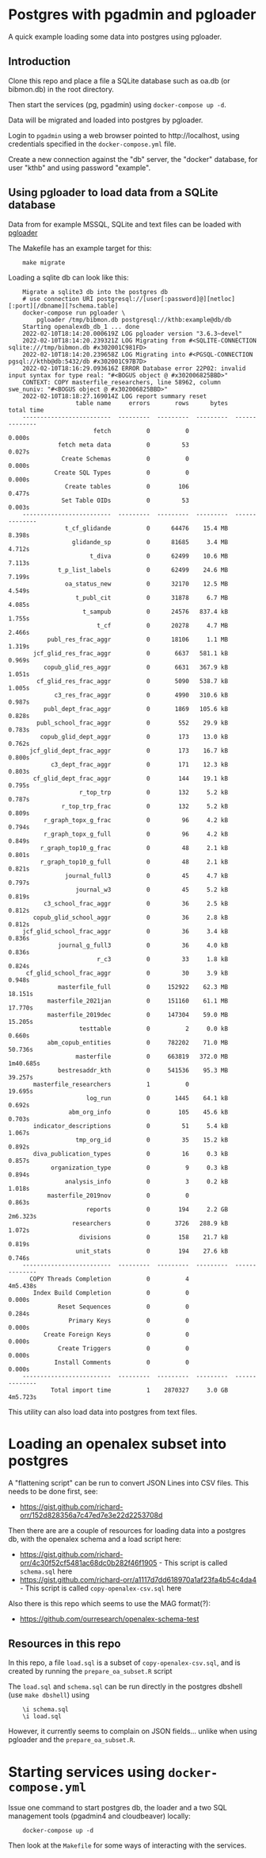# Postgres with pgadmin and pgloader

A quick example loading some data into postgres using pgloader.

## Introduction

Clone this repo and place a file a SQLite database such as oa.db (or bibmon.db) in the root directory.

Then start the services (pg, pgadmin) using `docker-compose up -d`.

Data will be migrated and loaded into postgres by pgloader.

Login to `pgadmin` using a web browser pointed to http://localhost, using credentials specified in the `docker-compose.yml` file.

Create a new connection against the "db" server, the "docker" database, for user "kthb" and using password "example".

## Using pgloader to load data from a SQLite database

Data from for example MSSQL, SQLite and text files can be loaded with [pgloader](https://manpages.ubuntu.com/manpages/bionic/man1/pgloader.1.html)

The Makefile has an example target for this:

		make migrate

Loading a sqlite db can look like this:

		Migrate a sqlite3 db into the postgres db
		# use connection URI postgresql://[user[:password]@][netloc][:port][/dbname][?schema.table]
		docker-compose run pgloader \
			pgloader /tmp/bibmon.db postgresql://kthb:example@db/db
		Starting openalexdb_db_1 ... done
		2022-02-10T18:14:20.000619Z LOG pgloader version "3.6.3~devel"
		2022-02-10T18:14:20.239321Z LOG Migrating from #<SQLITE-CONNECTION sqlite:///tmp/bibmon.db #x302001C981FD>
		2022-02-10T18:14:20.239658Z LOG Migrating into #<PGSQL-CONNECTION pgsql://kthb@db:5432/db #x302001C97B7D>
		2022-02-10T18:16:29.093616Z ERROR Database error 22P02: invalid input syntax for type real: "#<BOGUS object @ #x302006825BBD>"
		CONTEXT: COPY masterfile_researchers, line 58962, column swe_nuniv: "#<BOGUS object @ #x302006825BBD>"
		2022-02-10T18:18:27.169014Z LOG report summary reset
		               table name     errors       rows      bytes      total time
		-------------------------  ---------  ---------  ---------  --------------
		                    fetch          0          0                     0.000s
		          fetch meta data          0         53                     0.027s
		           Create Schemas          0          0                     0.000s
		         Create SQL Types          0          0                     0.000s
		            Create tables          0        106                     0.477s
		           Set Table OIDs          0         53                     0.003s
		-------------------------  ---------  ---------  ---------  --------------
		            t_cf_glidande          0      64476    15.4 MB          8.398s
		              glidande_sp          0      81685     3.4 MB          4.712s
		                   t_diva          0      62499    10.6 MB          7.113s
		          t_p_list_labels          0      62499    24.6 MB          7.199s
		            oa_status_new          0      32170    12.5 MB          4.549s
		               t_publ_cit          0      31878     6.7 MB          4.085s
		                 t_sampub          0      24576   837.4 kB          1.755s
		                     t_cf          0      20278     4.7 MB          2.466s
		       publ_res_frac_aggr          0      18106     1.1 MB          1.319s
		   jcf_glid_res_frac_aggr          0       6637   581.1 kB          0.969s
		      copub_glid_res_aggr          0       6631   367.9 kB          1.051s
		    cf_glid_res_frac_aggr          0       5090   538.7 kB          1.005s
		         c3_res_frac_aggr          0       4990   310.6 kB          0.987s
		      publ_dept_frac_aggr          0       1869   105.6 kB          0.828s
		    publ_school_frac_aggr          0        552    29.9 kB          0.783s
		     copub_glid_dept_aggr          0        173    13.0 kB          0.762s
		  jcf_glid_dept_frac_aggr          0        173    16.7 kB          0.800s
		        c3_dept_frac_aggr          0        171    12.3 kB          0.803s
		   cf_glid_dept_frac_aggr          0        144    19.1 kB          0.795s
		                r_top_trp          0        132     5.2 kB          0.787s
		           r_top_trp_frac          0        132     5.2 kB          0.809s
		      r_graph_topx_g_frac          0         96     4.2 kB          0.794s
		      r_graph_topx_g_full          0         96     4.2 kB          0.849s
		     r_graph_top10_g_frac          0         48     2.1 kB          0.801s
		     r_graph_top10_g_full          0         48     2.1 kB          0.821s
		            journal_full3          0         45     4.7 kB          0.797s
		               journal_w3          0         45     5.2 kB          0.819s
		      c3_school_frac_aggr          0         36     2.5 kB          0.812s
		   copub_glid_school_aggr          0         36     2.8 kB          0.812s
		jcf_glid_school_frac_aggr          0         36     3.4 kB          0.836s
		          journal_g_full3          0         36     4.0 kB          0.836s
		                     r_c3          0         33     1.8 kB          0.824s
		 cf_glid_school_frac_aggr          0         30     3.9 kB          0.948s
		          masterfile_full          0     152922    62.3 MB         18.151s
		       masterfile_2021jan          0     151160    61.1 MB         17.770s
		       masterfile_2019dec          0     147304    59.0 MB         15.205s
		                testtable          0          2     0.0 kB          0.660s
		       abm_copub_entities          0     782202    71.0 MB         50.736s
		               masterfile          0     663819   372.0 MB       1m40.685s
		          bestresaddr_kth          0     541536    95.3 MB         39.257s
		   masterfile_researchers          1          0                    19.695s
		                  log_run          0       1445    64.1 kB          0.692s
		             abm_org_info          0        105    45.6 kB          0.703s
		   indicator_descriptions          0         51     5.4 kB          1.067s
		               tmp_org_id          0         35    15.2 kB          0.892s
		   diva_publication_types          0         16     0.3 kB          0.857s
		        organization_type          0          9     0.3 kB          0.894s
		            analysis_info          0          3     0.2 kB          1.018s
		       masterfile_2019nov          0          0                     0.863s
		                  reports          0        194     2.2 GB        2m6.323s
		              researchers          0       3726   288.9 kB          1.072s
		                divisions          0        158    21.7 kB          0.819s
		               unit_stats          0        194    27.6 kB          0.746s
		-------------------------  ---------  ---------  ---------  --------------
		  COPY Threads Completion          0          4                   4m5.438s
		   Index Build Completion          0          0                     0.000s
		          Reset Sequences          0          0                     0.284s
		             Primary Keys          0          0                     0.000s
		      Create Foreign Keys          0          0                     0.000s
		          Create Triggers          0          0                     0.000s
		         Install Comments          0          0                     0.000s
		-------------------------  ---------  ---------  ---------  --------------
		        Total import time          1    2870327     3.0 GB        4m5.723s

This utility can also load data into postgres from text files.

# Loading an openalex subset into postgres

A "flattening script" can be run to convert JSON Lines into CSV files. This needs to be done first, see:

- https://gist.github.com/richard-orr/152d828356a7c47ed7e3e22d2253708d

Then there are are a couple of resources for loading data into a postgres db, with the openalex schema and a load script here:

- https://gist.github.com/richard-orr/4c30f52cf5481ac68dc0b282f46f1905 - This script is called `schema.sql` here
- https://gist.github.com/richard-orr/a1117d7dd618970a1af23fa4b54c4da4 - This script is called `copy-openalex-csv.sql` here

Also there is this repo which seems to use the MAG format(?):

- https://github.com/ourresearch/openalex-schema-test

## Resources in this repo

In this repo, a file `load.sql` is a subset of `copy-openalex-csv.sql`, and is created by running the `prepare_oa_subset.R` script

The `load.sql` and `schema.sql` can be run directly in the postgres dbshell (use `make dbshell`) using 

		\i schema.sql
		\i load.sql

However, it currently seems to complain on JSON fields... unlike when using pgloader and the `prepare_oa_subset.R`.

# Starting services using `docker-compose.yml`

Issue one command to start postgres db, the loader and a two SQL management tools (pgadmin4 and cloudbeaver) locally:

		docker-compose up -d
		
Then look at the `Makefile` for some ways of interacting with the services.


